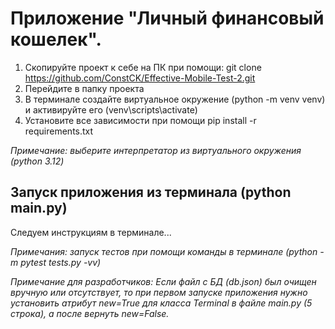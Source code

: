 # Приложение "Личный финансовый кошелек".

1. Скопируйте проект к себе на ПК при помощи: git clone https://github.com/ConstCK/Effective-Mobile-Test-2.git
2. Перейдите в папку проекта
3. В терминале создайте виртуальное окружение (python -m venv venv) и активируйте его (venv\scripts\activate)
4. Установите все зависимости при помощи pip install -r requirements.txt

_Примечание: выберите интерпретатор из виртуального окружения (python 3.12)_

## Запуск приложения из терминала (python main.py)

Следуем инструкциям в терминале...

_Примечания: запуск тестов при помощи команды в терминале (python -m pytest tests.py -vv)_

_Примечание для разработчиков: Если файл с БД (db.json) был очищен вручную или отсутствует,
то при первом запуске приложения нужно установить атрибут new=True для класса Terminal в файле
main.py (5 строка), а после вернуть new=False._

